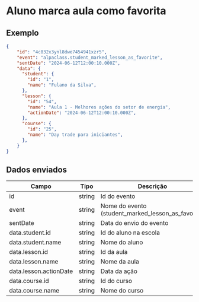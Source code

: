 # Aluno marca aula como favorita

## Exemplo 
```json 
{ 
    "id": "4c832x3ynl8dwe7454941xzr5", 
    "event": "alpaclass.student_marked_lesson_as_favorite", 
    "sentDate": "2024-06-12T12:00:10.000Z", 
    "data": { 
      "student": { 
        "id": "1", 
        "name": "Fulano da Silva", 
      },
      "lesson": { 
        "id": "54", 
        "name": "Aula 1 - Melhores ações do setor de energia", 
        "actionDate": "2024-06-12T12:00:10.000Z", 
      },
      "course": { 
        "id": "25", 
        "name": "Day trade para iniciantes", 
      },
    } 
} 
``` 

## Dados enviados 

| Campo                     | Tipo   | Descrição                                        | 
|---------------------------|--------|--------------------------------------------------| 
| id                        | string | Id do evento                                     | 
| event                     | string | Nome do evento (student_marked_lesson_as_favorite) | 
| sentDate                  | string | Data do envio do evento                          |
| data.student.id           | string | Id do aluno na escola                            | 
| data.student.name         | string | Nome do aluno                                    |
| data.lesson.id            | string | Id da aula                                       | 
| data.lesson.name          | string | Nome da aula                                     | 
| data.lesson.actionDate    | string | Data da ação                                     | 
| data.course.id            | string | Id do curso                                      | 
| data.course.name          | string | Nome do curso                                    |

